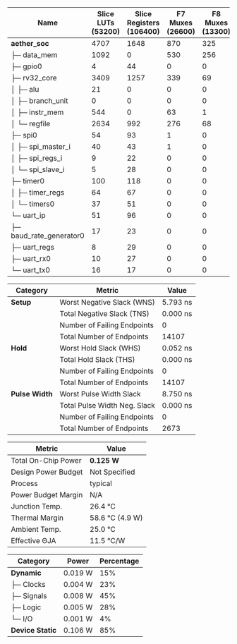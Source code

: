 | Name                      | Slice LUTs (53200) | Slice Registers (106400) | F7 Muxes (26600) | F8 Muxes (13300) | Slice (13300) | LUT as Logic (53200) | LUT as Memory (17400) |
| ------------------------- | ------------------ | ------------------------ | ---------------- | ---------------- | ------------- | -------------------- | --------------------- |
| **aether\_soc**           | 4707               | 1648                     | 870              | 325              | 1382          | 3683                 | 1024                  |
| ├─ data\_mem              | 1092               | 0                        | 530              | 256              | 302           | 68                   | 1024                  |
| ├─ gpio0                  | 4                  | 44                       | 0                | 0                | 26            | 4                    | 0                     |
| ├─ rv32\_core             | 3409               | 1257                     | 339              | 69               | 1035          | 3409                 | 0                     |
| │  ├─ alu                 | 21                 | 0                        | 0                | 0                | 32            | 21                   | 0                     |
| │  ├─ branch\_unit        | 0                  | 0                        | 0                | 0                | 12            | 0                    | 0                     |
| │  ├─ instr\_mem          | 544                | 0                        | 63               | 1                | 170           | 544                  | 0                     |
| │  └─ regfile             | 2634               | 992                      | 276              | 68               | 804           | 2634                 | 0                     |
| ├─ spi0                   | 54                 | 93                       | 1                | 0                | 28            | 54                   | 0                     |
| │  ├─ spi\_master\_i      | 40                 | 43                       | 1                | 0                | 18            | 40                   | 0                     |
| │  ├─ spi\_regs\_i        | 9                  | 22                       | 0                | 0                | 15            | 9                    | 0                     |
| │  └─ spi\_slave\_i       | 5                  | 28                       | 0                | 0                | 8             | 5                    | 0                     |
| ├─ timer0                 | 100                | 118                      | 0                | 0                | 50            | 100                  | 0                     |
| │  ├─ timer\_regs         | 64                 | 67                       | 0                | 0                | 33            | 64                   | 0                     |
| │  └─ timers0             | 37                 | 51                       | 0                | 0                | 43            | 37                   | 0                     |
| └─ uart\_ip               | 51                 | 96                       | 0                | 0                | 29            | 51                   | 0                     |
| ├─ baud\_rate\_generator0 | 17                 | 23                       | 0                | 0                | 8             | 17                   | 0                     |
| ├─ uart\_regs             | 8                  | 29                       | 0                | 0                | 18            | 8                    | 0                     |
| ├─ uart\_rx0              | 10                 | 27                       | 0                | 0                | 8             | 10                   | 0                     |
| └─ uart\_tx0              | 16                 | 17                       | 0                | 0                | 7             | 16                   | 0                     |


| Category        | Metric                       | Value    |
| --------------- | ---------------------------- | -------- |
| **Setup**       | Worst Negative Slack (WNS)   | 5.793 ns |
|                 | Total Negative Slack (TNS)   | 0.000 ns |
|                 | Number of Failing Endpoints  | 0        |
|                 | Total Number of Endpoints    | 14107    |
| **Hold**        | Worst Hold Slack (WHS)       | 0.052 ns |
|                 | Total Hold Slack (THS)       | 0.000 ns |
|                 | Number of Failing Endpoints  | 0        |
|                 | Total Number of Endpoints    | 14107    |
| **Pulse Width** | Worst Pulse Width Slack      | 8.750 ns |
|                 | Total Pulse Width Neg. Slack | 0.000 ns |
|                 | Number of Failing Endpoints  | 0        |
|                 | Total Number of Endpoints    | 2673     |


| Metric              | Value           |
| ------------------- | --------------- |
| Total On-Chip Power | **0.125 W**     |
| Design Power Budget | Not Specified   |
| Process             | typical         |
| Power Budget Margin | N/A             |
| Junction Temp.      | 26.4 °C         |
| Thermal Margin      | 58.6 °C (4.9 W) |
| Ambient Temp.       | 25.0 °C         |
| Effective ΘJA       | 11.5 °C/W       |


| Category          | Power   | Percentage |
| ----------------- | ------- | ---------- |
| **Dynamic**       | 0.019 W | 15%        |
| ├─ Clocks         | 0.004 W | 23%        |
| ├─ Signals        | 0.008 W | 45%        |
| ├─ Logic          | 0.005 W | 28%        |
| └─ I/O            | 0.001 W | 4%         |
| **Device Static** | 0.106 W | 85%        |

